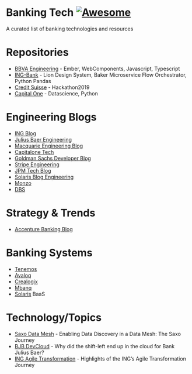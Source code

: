 # Banking Tech [![Awesome](https://cdn.rawgit.com/sindresorhus/awesome/d7305f38d29fed78fa85652e3a63e154dd8e8829/media/badge.svg)](https://github.com/sindresorhus/awesome)
A curated list of banking technologies and resources

# Repositories

- [BBVA Engineering](https://github.com/BBVAEngineering) - Ember, WebComponents, Javascript, Typescript
- [ING-Bank](https://github.com/ing-bank) - Lion Design System, Baker Microservice Flow Orchestrator, Python Pandas
- [Credit Suisse](https://github.com/CreditSuisse) - Hackathon2019
- [Capital One](https://github.com/capitalone) - Datascience, Python

# Engineering Blogs

- [ING Blog](https://medium.com/ing-blog)
- [Julius Baer Engineering](https://medium.com/juliusbaerengineering)
- [Macquarie Engineering Blog](https://macquarieengineeringblog.medium.com/)
- [Capitalone Tech](https://www.capitalone.com/tech/)
- [Goldman Sachs Developer Blog](https://developer.gs.com/blog/posts)
- [Stripe Engineering](https://stripe.com/blog/engineering)
- [JPM Tech Blog](https://www.jpmorgan.com/technology/technology-blog)
- [Solaris Blog Engineering](https://www.solarisgroup.com/blog/tag/engineering/)
- [Monzo](https://monzo.com/blog/technology)
- [DBS](https://medium.com/dbs-tech-blog)

# Strategy & Trends

- [Accenture Banking Blog](https://bankingblog.accenture.com/)

# Banking Systems

- [Tenemos](https://www.temenos.com/)
- [Avaloq](https://www.avaloq.com/)
- [Crealogix](https://crealogix.com/)     
- [Mbanq](https://www.mbanq.com/)
- [Solaris](https://www.solarisgroup.com/) BaaS

# Technology/Topics

- [Saxo Data Mesh](https://blog.datahubproject.io/enabling-data-discovery-in-a-data-mesh-the-saxo-journey-451b06969c8f) - Enabling Data Discovery in a Data Mesh: The Saxo Journey
- [BJB DevCloud](https://www.slideshare.net/batbern/why-did-the-shiftleft-end-up-in-the-cloud-for-bank-julius-baer) - Why did the shift-left end up in the cloud for Bank Julius Baer?
- [ING Agile Transformation](https://medium.com/@yavuzselcan/highlights-of-the-ings-agile-transformation-journey-59020f1c5e0a) - Highlights of the ING’s Agile Transformation Journey
